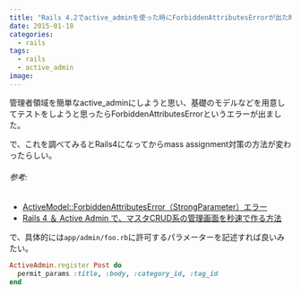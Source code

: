 ```yaml
---
title: "Rails 4.2でactive_adminを使った時にForbiddenAttributesErrorが出た時のメモ"
date: 2015-01-18
categories:
  - rails
tags:
  - rails
  - active_admin
image:
---
```

管理者領域を簡単なactive_adminにしようと思い、基礎のモデルなどを用意してテストをしようと思ったらForbiddenAttributesErrorというエラーが出ました。

<!--more-->

で、これを調べてみるとRails4になってからmass assignment対策の方法が変わったらしい。

###### 参考:

* [ActiveModel::ForbiddenAttributesError（StrongParameter）エラー
](//nitetsu4.blog.fc2.com/blog-entry-5.html)
* [Rails 4 ＆ Active Admin で、マスタCRUD系の管理画面を秒速で作る方法
](//qiita.com/hkusu/items/3b0fb7f94a254e2ed6fd)

で、具体的には`app/admin/foo.rb`に許可するパラメーターを記述すれば良いみたい。

```ruby
ActiveAdmin.register Post do
  permit_params :title, :body, :category_id, :tag_id
end
```
